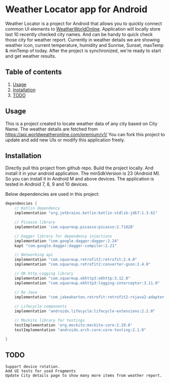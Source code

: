 # Weather Locator app for Android

Weather Locator is a project for Android that allows you to quickly connect common UI elements to [WeatherWorldOnline](https://api.worldweatheronline.com/premium/v1/).
Application will locally store last 10 recently checked city names. And can be handy to quick check those city for weather report.
Currently in weather details we are showing weather icon, current temperature, humidity and Sunrise, Sunset, maxTemp & minTemp of today.
After the project is synchronized, we're ready to start and get weather results.


## Table of contents

1. [Usage](#usage)
1. [Installation](#installation)
1. [TODO](#todo)

## Usage

This is a project created to locate weather data of any city based on City Name.
The weather details are fetched from https://api.worldweatheronline.com/premium/v1/
You can fork this project to update and add new UIs or modify this application freely.


## Installation

Directly pull this project from github repo. Build the project locally. And install it in your android application.
The minSdkVersion is 23 (Android M). So you can install it in Android M and above devices.
The application is tested in Android 7, 8, 9 and 10 devices.

Below dependencies are used in this project:
```groovy
dependencies {
    // Kotlin dependency
    implementation "org.jetbrains.kotlin:kotlin-stdlib-jdk7:1.3.61"

    // Picasso library
    implementation 'com.squareup.picasso:picasso:2.71828'

    // Dagger library for dependency injections
    implementation "com.google.dagger:dagger:2.24"
    kapt "com.google.dagger:dagger-compiler:2.21"

    // Networking api
    implementation "com.squareup.retrofit2:retrofit:2.4.0"
    implementation "com.squareup.retrofit2:converter-gson:2.4.0"

    // OK http Logging library
    implementation "com.squareup.okhttp3:okhttp:3.12.8"
    implementation "com.squareup.okhttp3:logging-interceptor:3.11.0"

    // Rx Java 
    implementation "com.jakewharton.retrofit:retrofit2-rxjava2-adapter:1.0.0"
    
    // Lifecycle components
    implementation "androidx.lifecycle:lifecycle-extensions:2.2.0"

    // Mockito library for testings
    testImplementation 'org.mockito:mockito-core:2.19.0'
    testImplementation "androidx.arch.core:core-testing:2.1.0"

}
```


## TODO
    Support device rotation.
    Add UI tests for used Fragments
    Update City details page to show many more items from weather report.

